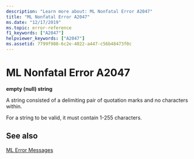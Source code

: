 ```yaml
---
description: "Learn more about: ML Nonfatal Error A2047"
title: "ML Nonfatal Error A2047"
ms.date: "12/17/2019"
ms.topic: error-reference
f1_keywords: ["A2047"]
helpviewer_keywords: ["A2047"]
ms.assetid: 7799f988-6c2e-4022-a447-c56b48473f0c
---
```

# ML Nonfatal Error A2047

**empty (null) string**

A string consisted of a delimiting pair of quotation marks and no characters within.

For a string to be valid, it must contain 1-255 characters.

## See also

[ML Error Messages](ml-error-messages.md)
